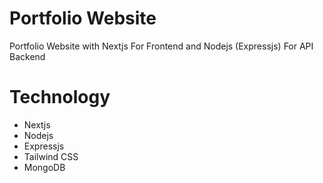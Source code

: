 # Portfolio Website
Portfolio Website with Nextjs For Frontend and Nodejs (Expressjs) For API Backend  

# Technology
- Nextjs
- Nodejs
- Expressjs
- Tailwind CSS
- MongoDB
